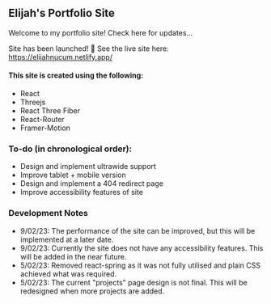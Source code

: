 ## Elijah's Portfolio Site

Welcome to my portfolio site! Check here for updates...

Site has been launched! 🙏 See the live site here: https://elijahnucum.netlify.app/

#### This site is created using the following:
- React
- Threejs
- React Three Fiber
- React-Router
- Framer-Motion

### To-do (in chronological order):
- Design and implement ultrawide support
- Improve tablet + mobile version
- Design and implement a 404 redirect page
- Improve accessibility features of site

### Development Notes
- 9/02/23: The performance of the site can be improved, but this will be implemented at a later date.
- 9/02/23: Currently the site does not have any accessibility features. This will be added in the near future.
- 5/02/23: Removed react-spring as it was not fully utilised and plain CSS achieved what was required.
- 5/02/23: The current "projects" page design is not final. This will be redesigned when more projects are added.
